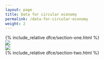 ```yaml
---
layout: page
title: Data for circular economy
permalink: /data-for-circular-economy
weight: 2
---
```

<div class="section one">
<div class="content">
{% include_relative dfce/section-one.html %}
</div>
<div class="image">
<img src="https://via.placeholder.com/350"  />
</div>
</div>

<div class="section two">
<div class="image">
<img src="https://via.placeholder.com/250x350"  />
</div>
<div class="content">
{% include_relative dfce/section-two.html %}
</div>
</div>
